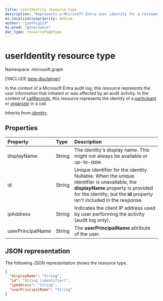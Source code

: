 ```yaml
---
title: userIdentity resource type
description: "Represents a Microsoft Entra user identity for a reviewer of an access review."
ms.localizationpriority: medium
author: "jyothig123"
ms.prod: "governance"
doc_type: resourcePageType
---
```


# userIdentity resource type

Namespace: microsoft.graph

[!INCLUDE [beta-disclaimer](../../includes/beta-disclaimer.md)]

In the context of a Microsoft Entra audit log, this resource represents the user information that initiated or was affected by an audit activity. In the context of [callRecords](callrecords-callrecord.md), this resource represents the identity of a [participant](callrecords-participant.md) or [organizer](callrecords-organizer.md) in a call.

Inherits from [identity](identity.md).

## Properties

| Property          | Type   | Description                                                                            |
|:------------------|:-------|:---------------------------------------------------------------------------------------|
| displayName       | String | The identity's display name. This might not always be available or up-to-date. |
| id                | String | Unique identifier for the identity. Nullable. When the unique identifier is unavailable, the **displayName** property is provided for the identity, but the **id** property isn't included in the response. |
| ipAddress         | String | Indicates the client IP address used by user performing the activity (audit log only). |
| userPrincipalName | String | The **userPrincipalName** attribute of the user.                                           |

## JSON representation

The following JSON representation shows the resource type.

<!-- {
  "blockType": "resource",
  "optionalProperties": [
"displayName", "thumbnails"
  ],
  "@odata.type": "microsoft.graph.userIdentity"
}-->

```json
{
  "displayName": "String",
  "id": "String (identifier)",
  "ipAddress": "String",
  "userPrincipalName": "String"
}
```

<!--
{
  "type": "#page.annotation",
  "description": "userIdentity type",
  "keywords": "",
  "section": "documentation",
  "tocPath": "",
  "suppressions": []
}
-->
